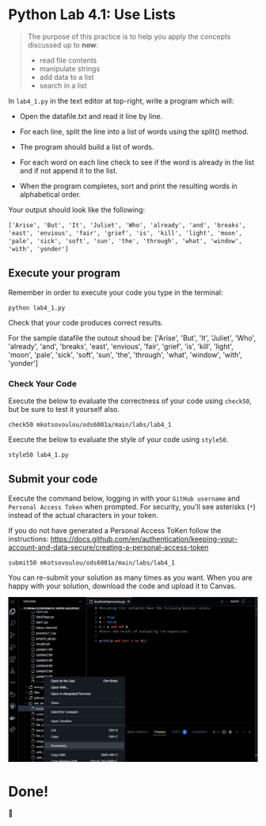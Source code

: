 # Python Lab 4.1: Use Lists

> The purpose of this practice is to help you apply the concepts discussed up to **now**: 
>
> - read file contents
> - manipulate strings
> - add data to a list
> - search in a list

In `lab4_1.py` in the text editor at top-right, write a program which will:

- Open the datafile.txt and read it line by line. 

- For each line, split the line into a list of words using the split() method. 

- The program should build a list of words. 

- For each word on each line check to see if the word is already in the list and if not append it to the list. 

- When the program completes, sort and print the resulting words in alphabetical order.



Your output should look like the following:
```
['Arise', 'But', 'It', 'Juliet', 'Who', 'already', 'and', 'breaks', 'east', 'envious', 'fair', 'grief', 'is', 'kill', 'light', 'moon', 'pale', 'sick', 'soft', 'sun', 'the', 'through', 'what', 'window', 'with', 'yonder']
```



## Execute your program 

Remember in order to execute your code you type in the terminal:
```
python lab4_1.py
```

Check that your code produces correct results. 

For the sample datafile the outout shoud be:
['Arise', 'But', 'It', 'Juliet', 'Who', 'already', 'and', 'breaks', 'east', 'envious', 'fair', 'grief', 'is', 'kill', 'light', 'moon', 'pale', 'sick', 'soft', 'sun', 'the', 'through', 'what', 'window', 'with', 'yonder']


### Check Your Code

Execute the below to evaluate the correctness of your code using `check50`, but be sure to test it yourself also.


```
check50 mkotsovoulou/ods6001a/main/labs/lab4_1
```

Execute the below to evaluate the style of your code using `style50`.

```
style50 lab4_1.py
```


## Submit your code

Execute the command below, logging in with your `GitHub username` and `Personal Access Token` when prompted. For security, you'll see asterisks (`*`) instead of the actual characters in your token. 

If you do not have generated a Personal Access ToKen follow the instructions: 
https://docs.github.com/en/authentication/keeping-your-account-and-data-secure/creating-a-personal-access-token

```
submit50 mkotsovoulou/ods6001a/main/labs/lab4_1
```

You can re-submit your solution as many times as you want.
When you are happy with your solution, download the code and upload it to Canvas.

![Image of download](download.png)


# Done!
:tada:
